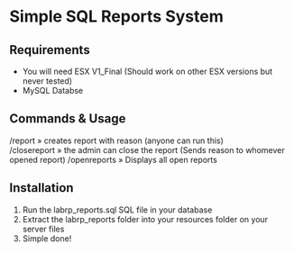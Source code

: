# Simple SQL Reports System

## Requirements
* You will need ESX V1_Final (Should work on other ESX versions but never tested)
* MySQL Databse

## Commands & Usage
/report <Reason> » creates report with reason (anyone can run this)<br>
/closereport <Report ID> <Reason> » the admin can close the report (Sends reason to whomever opened report) 
/openreports » Displays all open reports 
  
## Installation 
1) Run the labrp_reports.sql SQL file in your database
2) Extract the labrp_reports folder into your resources folder on your server files
3) Simple done!
